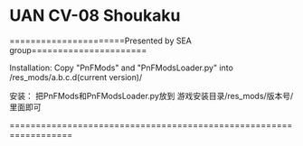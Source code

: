 ﻿# UAN CV-08 Shoukaku

======================Presented by SEA group======================

Installation: 
Copy "PnFMods" and "PnFModsLoader.py" into /res_mods/a.b.c.d(current version)/

安装：
把PnFMods和PnFModsLoader.py放到
游戏安装目录/res_mods/版本号/ 
里面即可

==================================================================
